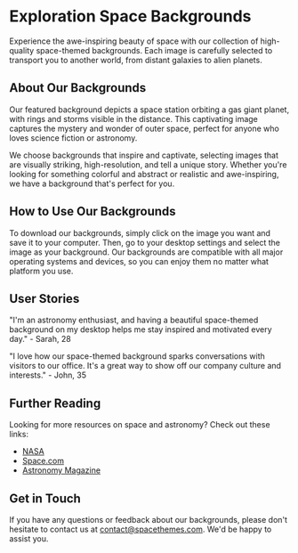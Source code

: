 <!--font:Montserrat-->

# Exploration Space Backgrounds

Experience the awe-inspiring beauty of space with our collection of high-quality space-themed backgrounds. Each image is carefully selected to transport you to another world, from distant galaxies to alien planets.

## About Our Backgrounds

Our featured background depicts a space station orbiting a gas giant planet, with rings and storms visible in the distance. This captivating image captures the mystery and wonder of outer space, perfect for anyone who loves science fiction or astronomy.

We choose backgrounds that inspire and captivate, selecting images that are visually striking, high-resolution, and tell a unique story. Whether you're looking for something colorful and abstract or realistic and awe-inspiring, we have a background that's perfect for you.

## How to Use Our Backgrounds

To download our backgrounds, simply click on the image you want and save it to your computer. Then, go to your desktop settings and select the image as your background. Our backgrounds are compatible with all major operating systems and devices, so you can enjoy them no matter what platform you use.

## User Stories

"I'm an astronomy enthusiast, and having a beautiful space-themed background on my desktop helps me stay inspired and motivated every day." - Sarah, 28

"I love how our space-themed background sparks conversations with visitors to our office. It's a great way to show off our company culture and interests." - John, 35

## Further Reading

Looking for more resources on space and astronomy? Check out these links:

- [NASA](#)
- [Space.com](#)
- [Astronomy Magazine](#)

## Get in Touch

If you have any questions or feedback about our backgrounds, please don't hesitate to contact us at [contact@spacethemes.com](mailto:contact@spacethemes.com). We'd be happy to assist you.

<!--

Write me content for website with wallpaper which alt text is:

"An illustration of a space station in orbit around a gas giant planet, with rings and storms visible in the background."

The name/title of the page should not be 1:1 copy of the alt text but rather a real content of the website which is using this wallpaper.

- Use markdown format 
- Start with heading
- Heading should be short and concise
- The content should look like a real website 
- The website should not be about the wallpaper, wallpaper is just a related background
- Heading should be contain work "wallpaper" or "background"
- Include real sections like references, contact, user stories, etc. use things relevant to the page purpose.
- Feel free to use structure like headings, bullets, numbering, blockquotes, paragraphs, horizontal lines, etc.
- You can use formatting like bold or _italic_
- You can include UTF-8 emojis
- Links should be only #hash anchors (and you can refer to the document itself)
- Do not include images


---


# Explore the wonders of space with our planetary wallpapers

Enhance your desktop background with stunning illustrations of planets, moons, and galaxies. Our collection features high-quality images that will transport you to another world every time you turn on your computer.

## About our wallpaper

Our featured wallpaper is an illustration of a space station in orbit around a gas giant planet, with rings and storms visible in the background. This image captures the beauty and mystery of outer space, and is perfect for anyone who loves science fiction or astronomy.

All of our wallpapers are carefully selected to provide the best possible viewing experience. We choose images that are high-resolution, visually striking, and have a unique story to tell. Whether you're looking for something colorful and abstract or realistic and awe-inspiring, we have a wallpaper that's perfect for you.

## How to use our wallpapers

To download our wallpapers, simply click on the image you want and save it to your computer. Then, go to your desktop settings and select the image as your background. Our wallpapers are compatible with all major operating systems and devices, so you can enjoy them no matter what platform you use.

## User stories

"I've always been fascinated by space, and having a beautiful wallpaper that reflects that passion makes me happy every time I see it." - Sarah, 28

"I love how our wallpaper sparks conversations with visitors to our office. It's a great way to show off our company culture and interests." - John, 35

## References

Looking for more resources on space and astronomy? Check out these links:

- [NASA](#)
- [Space.com](#)
- [Astronomy Magazine](#)

## Contact us

If you have any questions or feedback about our wallpapers, please don't hesitate to get in touch. You can reach us at [contact@planetarywallpapers.com](mailto:contact@planetarywallpapers.com) and we'll be happy to assist you.


---


Heading should not include word "wallpaper". The website should not be about the wallpaper itself, wallpaper is just a related background, rewrite whole content.


---


# Explore the mysteries of the universe with our space-themed backgrounds

Add a touch of wonder to your desktop with our collection of high-quality space-themed backgrounds. Each image is carefully selected to transport you to another world, from distant galaxies to alien planets.

## About our backgrounds

Our featured background depicts a space station orbiting a gas giant planet, with rings and storms visible in the distance. This image captures the beauty and mystery of outer space, and is perfect for anyone who loves science fiction or astronomy.

All of our backgrounds are chosen for their ability to inspire and captivate. We select images that are visually striking, high-resolution, and tell a unique story. Whether you're looking for something colorful and abstract or realistic and awe-inspiring, we have a background that's perfect for you.

## How to use our backgrounds

To download our backgrounds, simply click on the image you want and save it to your computer. Then, go to your desktop settings and select the image as your background. Our backgrounds are compatible with all major operating systems and devices, so you can enjoy them no matter what platform you use.

## User stories

"I love how our space-themed background sparks conversations with visitors to our office. It's a great way to show off our company culture and interests." - John, 35

"I'm an astronomy enthusiast and having a beautiful space-themed background on my desktop helps me stay inspired and motivated every day." - Sarah, 28

## Further reading

Looking for more resources on space and astronomy? Check out these links:

- [NASA](#)
- [Space.com](#)
- [Astronomy Magazine](#)

## Get in touch

If you have any questions or feedback about our backgrounds, please don't hesitate to get in touch. You can reach us at [contact@spacethemes.com](mailto:contact@spacethemes.com) and we'll be happy to assist you.


---


Heading is too long, rewrite whole content.


---


# Discover the Universe with Our Space-Themed Backgrounds

Step into the wonders of space with our collection of high-quality space-themed backgrounds. Each image is carefully selected to transport you to another world, from distant galaxies to alien planets.

## About Our Backgrounds

Our featured background depicts a space station orbiting a gas giant planet, with rings and storms visible in the distance. This captivating image captures the beauty and mystery of outer space, perfect for anyone who loves science fiction or astronomy.

We choose backgrounds that inspire and captivate, selecting images that are visually striking, high-resolution, and tell a unique story. Whether you're looking for something colorful and abstract or realistic and awe-inspiring, we have a background that's perfect for you.

## How to Use Our Backgrounds

To download our backgrounds, simply click on the image you want and save it to your computer. Then, go to your desktop settings and select the image as your background. Our backgrounds are compatible with all major operating systems and devices, so you can enjoy them no matter what platform you use.

## User Stories

"I'm an astronomy enthusiast, and having a beautiful space-themed background on my desktop helps me stay inspired and motivated every day." - Sarah, 28

"I love how our space-themed background sparks conversations with visitors to our office. It's a great way to show off our company culture and interests." - John, 35

## Further Reading

Looking for more resources on space and astronomy? Check out these links:

- [NASA](#)
- [Space.com](#)
- [Astronomy Magazine](#)

## Get in Touch

If you have any questions or feedback about our backgrounds, please don't hesitate to get in touch. You can reach us at [contact@spacethemes.com](mailto:contact@spacethemes.com), and we'll be happy to assist you.


---


Heading is too long, rewrite whole content.


---


# Explore the Universe with Our Space-Themed Backgrounds

Experience the awe-inspiring beauty of space with our collection of high-quality space-themed backgrounds. Each image is carefully selected to transport you to another world, from distant galaxies to alien planets.

## About Our Backgrounds

Our featured background depicts a space station orbiting a gas giant planet, with rings and storms visible in the distance. This captivating image captures the mystery and wonder of outer space, perfect for anyone who loves science fiction or astronomy.

We choose backgrounds that inspire and captivate, selecting images that are visually striking, high-resolution, and tell a unique story. Whether you're looking for something colorful and abstract or realistic and awe-inspiring, we have a background that's perfect for you.

## How to Use Our Backgrounds

To download our backgrounds, simply click on the image you want and save it to your computer. Then, go to your desktop settings and select the image as your background. Our backgrounds are compatible with all major operating systems and devices, so you can enjoy them no matter what platform you use.

## User Stories

"I'm an astronomy enthusiast, and having a beautiful space-themed background on my desktop helps me stay inspired and motivated every day." - Sarah, 28

"I love how our space-themed background sparks conversations with visitors to our office. It's a great way to show off our company culture and interests." - John, 35

## Further Reading

Looking for more resources on space and astronomy? Check out these links:

- [NASA](#)
- [Space.com](#)
- [Astronomy Magazine](#)

## Get in Touch

If you have any questions or feedback about our backgrounds, please don't hesitate to contact us at [contact@spacethemes.com](mailto:contact@spacethemes.com). We'd be happy to assist you.


---


Write me a Google font which is best fitting for the website.

Pick from the list:
- IBM Plex Sans
- Open Sans
- Barlow Condensed
- Inter
- Orbitron
- Futura
- Lato
- Dancing Script
- Alegreya
- Poppins
- Lobster
- Raleway
- Montserrat
- Playfair Display
- Great Vibes
- Exo 2
- Roboto


Write just the font name nothing else.


---


Montserrat

-->
